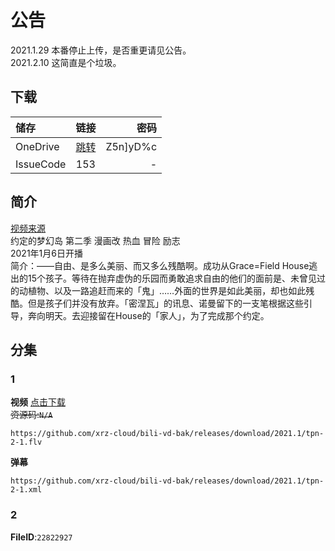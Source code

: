 # 公告
2021.1.29 本番停止上传，是否重更请见公告。  
2021.2.10 这简直是个垃圾。  
## 下载

储存 | 链接 | 密码
:----------- | :-----------: | -----------:
 OneDrive | [跳转](https://xrzcloud-my.sharepoint.com/:f:/g/personal/xrz_xrzyun_ml/Eo8MRaZZistLjyyNu5Ahm_EB7o0EdKizJ9o-4J11t6SLlQ?e=q6Hr0e) | Z5n]yD%c
 IssueCode | 153 | -

## 简介
[视频来源](https://www.bilibili.com/bangumi/media/md28231852/)  
约定的梦幻岛 第二季 漫画改 热血 冒险 励志  
2021年1月6日开播  
简介：——自由、是多么美丽、而又多么残酷啊。成功从Grace=Field House逃出的15个孩子。等待在抛弃虚伪的乐园而勇敢追求自由的他们的面前是、未曾见过的动植物、以及一路追赶而来的「鬼」……外面的世界是如此美丽，却也如此残酷。但是孩子们并没有放弃。「密涅瓦」的讯息、诺曼留下的一支笔根据这些引导，奔向明天。去迎接留在House的「家人」，为了完成那个约定。
## 分集
### 1
**视频**   [点击下载](https://github.com/xrz-cloud/bili-vd-bak/releases/download/2021.1/tpn-2-1.flv)  
~~资源码:`N/A`~~
```
https://github.com/xrz-cloud/bili-vd-bak/releases/download/2021.1/tpn-2-1.flv
```
**弹幕**
```
https://github.com/xrz-cloud/bili-vd-bak/releases/download/2021.1/tpn-2-1.xml
```
### 2
**FileID**:`22822927`